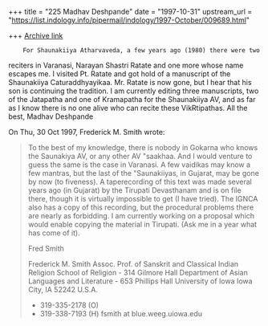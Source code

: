 +++
title = "225 Madhav Deshpande"
date = "1997-10-31"
upstream_url = "https://list.indology.info/pipermail/indology/1997-October/009689.html"

+++
[Archive link](https://list.indology.info/pipermail/indology/1997-October/009689.html)

        For Shaunakiiya Atharvaveda, a few years ago (1980) there were two
reciters in Varanasi, Narayan Shastri Ratate and one more whose name
escapes me.  I visited Pt. Ratate and got hold of a manuscript of the
Shaunakiiya Caturaddhyayikaa.  Mr. Ratate is now gone, but I hear that his
son is continuing the tradition.
        I am currently editing three manuscripts, two of the Jatapatha and
one of Kramapatha for the Shaunakiiya AV, and as far as I know there is no
one alive who can recite these VikRtipathas.
        All the best,
                                Madhav Deshpande

On Thu, 30 Oct 1997, Frederick M. Smith wrote:

> To the best of my knowledge, there is nobody in Gokarna who knows the
> Saunakiya AV, or any other AV "saakhaa. And I would venture to guess the
> same is the case in Varanasi. A few vaidikas may know a few mantras, but
> the last of the "Saunakiiyas, in Gujarat, may be gone by now (to fiveness).
> A taperecording of this text was made several years ago (in Gujarat) by the
> Tirupati Devasthanam and is on file there, though it is virtually
> impossible to get (I have tried). The IGNCA also has a copy of this
> recording, but the procedural problems there are nearly as forbidding. I am
> currently working on a proposal which would enable copying the material in
> Tirupati. (Ask me in a year what has come of it).
>
> Fred Smith
>
> Frederick M. Smith
> Assoc. Prof. of Sanskrit and Classical Indian Religion
> School of Religion - 314 Gilmore Hall
> Department of Asian Languages and Literature - 653 Phillips Hall
> University of Iowa
> Iowa City, IA  52242  U.S.A.
> + 319-335-2178 (O)
> + 319-338-7193 (H)
> fsmith at blue.weeg.uiowa.edu
>



